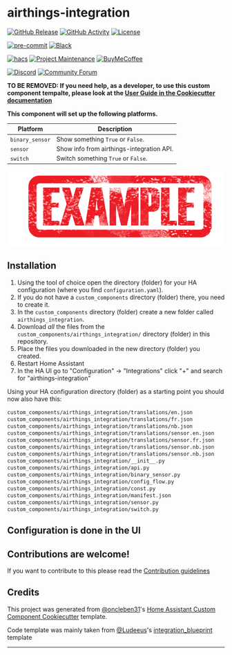# airthings-integration

[![GitHub Release][releases-shield]][releases]
[![GitHub Activity][commits-shield]][commits]
[![License][license-shield]](LICENSE)

[![pre-commit][pre-commit-shield]][pre-commit]
[![Black][black-shield]][black]

[![hacs][hacsbadge]][hacs]
[![Project Maintenance][maintenance-shield]][user_profile]
[![BuyMeCoffee][buymecoffeebadge]][buymecoffee]

[![Discord][discord-shield]][discord]
[![Community Forum][forum-shield]][forum]

**TO BE REMOVED: If you need help, as a developer, to use this custom component tempalte,
please look at the [User Guide in the Cookiecutter documentation](https://cookiecutter-homeassistant-custom-component.readthedocs.io/en/stable/quickstart.html)**

**This component will set up the following platforms.**

| Platform        | Description                                                               |
| --------------- | ------------------------------------------------------------------------- |
| `binary_sensor` | Show something `True` or `False`.                                         |
| `sensor`        | Show info from airthings-integration API. |
| `switch`        | Switch something `True` or `False`.                                       |

![example][exampleimg]

## Installation

1. Using the tool of choice open the directory (folder) for your HA configuration (where you find `configuration.yaml`).
2. If you do not have a `custom_components` directory (folder) there, you need to create it.
3. In the `custom_components` directory (folder) create a new folder called `airthings_integration`.
4. Download _all_ the files from the `custom_components/airthings_integration/` directory (folder) in this repository.
5. Place the files you downloaded in the new directory (folder) you created.
6. Restart Home Assistant
7. In the HA UI go to "Configuration" -> "Integrations" click "+" and search for "airthings-integration"

Using your HA configuration directory (folder) as a starting point you should now also have this:

```text
custom_components/airthings_integration/translations/en.json
custom_components/airthings_integration/translations/fr.json
custom_components/airthings_integration/translations/nb.json
custom_components/airthings_integration/translations/sensor.en.json
custom_components/airthings_integration/translations/sensor.fr.json
custom_components/airthings_integration/translations/sensor.nb.json
custom_components/airthings_integration/translations/sensor.nb.json
custom_components/airthings_integration/__init__.py
custom_components/airthings_integration/api.py
custom_components/airthings_integration/binary_sensor.py
custom_components/airthings_integration/config_flow.py
custom_components/airthings_integration/const.py
custom_components/airthings_integration/manifest.json
custom_components/airthings_integration/sensor.py
custom_components/airthings_integration/switch.py
```

## Configuration is done in the UI

<!---->

## Contributions are welcome!

If you want to contribute to this please read the [Contribution guidelines](CONTRIBUTING.md)

## Credits

This project was generated from [@oncleben31](https://github.com/oncleben31)'s [Home Assistant Custom Component Cookiecutter](https://github.com/oncleben31/cookiecutter-homeassistant-custom-component) template.

Code template was mainly taken from [@Ludeeus](https://github.com/ludeeus)'s [integration_blueprint][integration_blueprint] template

---

[integration_blueprint]: https://github.com/custom-components/integration_blueprint
[black]: https://github.com/psf/black
[black-shield]: https://img.shields.io/badge/code%20style-black-000000.svg?style=for-the-badge
[buymecoffee]: https://www.buymeacoffee.com/braibaud
[buymecoffeebadge]: https://img.shields.io/badge/buy%20me%20a%20coffee-donate-yellow.svg?style=for-the-badge
[commits-shield]: https://img.shields.io/github/commit-activity/y/braibaud/airthings-integration.svg?style=for-the-badge
[commits]: https://github.com/braibaud/airthings-integration/commits/main
[hacs]: https://hacs.xyz
[hacsbadge]: https://img.shields.io/badge/HACS-Custom-orange.svg?style=for-the-badge
[discord]: https://discord.gg/Qa5fW2R
[discord-shield]: https://img.shields.io/discord/330944238910963714.svg?style=for-the-badge
[exampleimg]: example.png
[forum-shield]: https://img.shields.io/badge/community-forum-brightgreen.svg?style=for-the-badge
[forum]: https://community.home-assistant.io/
[license-shield]: https://img.shields.io/github/license/braibaud/airthings-integration.svg?style=for-the-badge
[maintenance-shield]: https://img.shields.io/badge/maintainer-%40braibaud-blue.svg?style=for-the-badge
[pre-commit]: https://github.com/pre-commit/pre-commit
[pre-commit-shield]: https://img.shields.io/badge/pre--commit-enabled-brightgreen?style=for-the-badge
[releases-shield]: https://img.shields.io/github/release/braibaud/airthings-integration.svg?style=for-the-badge
[releases]: https://github.com/braibaud/airthings-integration/releases
[user_profile]: https://github.com/braibaud
